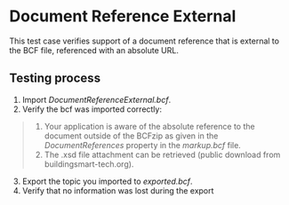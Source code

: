 # Document Reference External

This test case verifies support of a document reference that is external to the BCF file, referenced with an absolute URL.

## Testing process

1. Import _DocumentReferenceExternal.bcf_.
2. Verify the bcf was imported correctly:
> 1. Your application is aware of the absolute reference to the document outside of the BCFzip as given in the _DocumentReferences_ property in the _markup.bcf_ file.
> 2. The .xsd file attachment can be retrieved (public download from buildingsmart-tech.org).

3. Export the topic you imported to _exported.bcf_.
4. Verify that no information was lost during the export